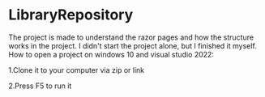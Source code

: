 # LibraryRepository
The project is made to understand the razor pages and how the structure works in the project. I didn't start the project alone, but I finished it myself.
How to open a project on windows 10 and visual studio 2022:

1.Clone it to your computer via zip or link

2.Press F5 to run it
